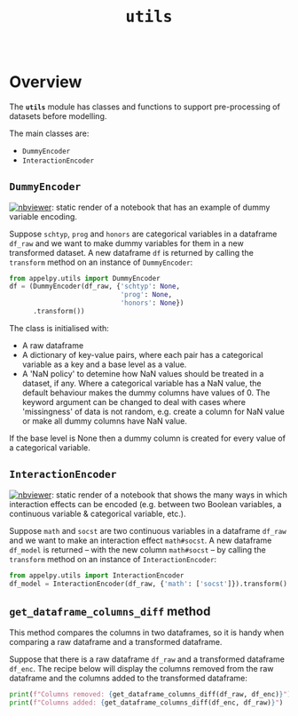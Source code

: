 <header>
<pre><p style="font-size:28px;"><b>utils</b></p></pre>
</header>

# Overview
The **`utils`** module has classes and functions to support pre-processing of datasets before modelling.

The main classes are:

- `DummyEncoder`
- `InteractionEncoder`

## `DummyEncoder`
[![nbviewer](https://img.shields.io/badge/render-nbviewer-orange.svg)](https://nbviewer.jupyter.org/github/mfarragher/appelpy-examples/blob/master/01-01_dummy-and-interaction-encoders_hsbdemo.ipynb): static render of a notebook that has an example of dummy variable encoding.

Suppose `schtyp`, `prog` and `honors` are categorical variables in a dataframe `df_raw` and we want to make dummy variables for them in a new transformed dataset.  A new dataframe `df` is returned by calling the `transform` method on an instance of `DummyEncoder`:
```python
from appelpy.utils import DummyEncoder
df = (DummyEncoder(df_raw, {'schtyp': None,
                            'prog': None,
                            'honors': None})
      .transform())
```

The class is initialised with:

- A raw dataframe
- A dictionary of key-value pairs, where each pair has a categorical variable as a key and a base level as a value.
- A 'NaN policy' to detemine how NaN values should be treated in a dataset, if any.  Where a categorical variable has a NaN value, the default behaviour makes the dummy columns have values of 0.  The keyword argument can be changed to deal with cases where 'missingness' of data is not random, e.g. create a column for NaN value or make all dummy columns have NaN value.

If the base level is None then a dummy column is created for every value of a categorical variable.

## `InteractionEncoder`
[![nbviewer](https://img.shields.io/badge/render-nbviewer-orange.svg)](https://nbviewer.jupyter.org/github/mfarragher/appelpy-examples/blob/master/01-01_dummy-and-interaction-encoders_hsbdemo.ipynb): static render of a notebook that shows the many ways in which interaction effects can be encoded (e.g. between two Boolean variables, a continuous variable & categorical variable, etc.).

Suppose `math` and `socst` are two continuous variables in a dataframe `df_raw` and we want to make an interaction effect `math#socst`.  A new dataframe `df_model` is returned – with the new column `math#socst` – by calling the `transform` method on an instance of `InteractionEncoder`:
```python
from appelpy.utils import InteractionEncoder
df_model = InteractionEncoder(df_raw, {'math': ['socst']}).transform()
```

## `get_dataframe_columns_diff` method
This method compares the columns in two dataframes, so it is handy when comparing a raw dataframe and a transformed dataframe.

Suppose that there is a raw dataframe `df_raw` and a transformed dataframe `df_enc`.  The recipe below will display the columns removed from the raw dataframe and the columns added to the transformed dataframe:
```python
print(f"Columns removed: {get_dataframe_columns_diff(df_raw, df_enc)}")
print(f"Columns added: {get_dataframe_columns_diff(df_enc, df_raw)}")
```
